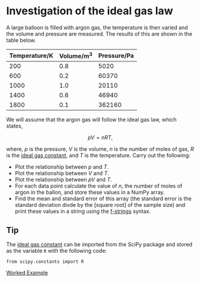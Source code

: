# Investigation of the ideal gas law

A large balloon is filled with argon gas, the temperature is then varied and the volume and pressure are measured. 
The results of this are shown in the table below.

| Temperature/K | Volume/m<sup>3</sup> | Pressure/Pa |
|---|---|---|
| 200 | 0.8 | 5020 |
| 600 | 0.2 | 60370 |
| 1000 | 1.0 | 20110 |
| 1400 | 0.6 | 46940 |
| 1800 | 0.1 | 362160 |

We will assume that the argon gas will follow the ideal gas law, which states, 

$$ pV = nRT, $$ 

where, $p$ is the pressure, $V$ is the volume, $n$ is the number of moles of gas, $R$ is the [ideal gas constant](https://en.wikipedia.org/wiki/Gas_constant), and $T$ is the temperature.
Carry out the following: 

- Plot the relationship between $p$ and $T$.
- Plot the relationship between $V$ and $T$.
- Plot the relationship between $pV$ and $T$.
- For each data point calculate the value of $n$, the number of moles of argon in the ballon, and store these values in a NumPy array.
- Find the mean and standard error of this array (the standard error is the standard deviation divde by the [square root] of the sample size) and print these values in a string using the [f-strings](https://pythoninchemistry.org/ch40208/python_basics/variables.html#aside-f-strings) syntax.

## Tip 

The [ideal gas constant](https://en.wikipedia.org/wiki/Gas_constant) can be imported from the SciPy package and stored as the variable `R` with the following code:

```
from scipy.constants import R
```

[Worked Example](https://pythoninchemistry.org/ch40208/working_with_data/ideal_gas_law_exercises.html)